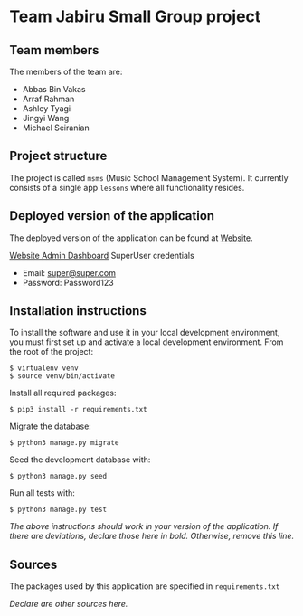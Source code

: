 # Team Jabiru Small Group project

## Team members
The members of the team are:
- Abbas Bin Vakas
- Arraf Rahman
- Ashley Tyagi
- Jingyi Wang
- Michael Seiranian

## Project structure
The project is called `msms` (Music School Management System).  It currently consists of a single app `lessons` where all functionality resides.

## Deployed version of the application
The deployed version of the application can be found at [Website](https://abbasbinvakas.pythonanywhere.com/).


[Website Admin Dashboard](https://abbasbinvakas.pythonanywhere.com/admin)
SuperUser credentials
- Email: super@super.com
- Password: Password123

## Installation instructions
To install the software and use it in your local development environment, you must first set up and activate a local development environment.  From the root of the project:

```
$ virtualenv venv
$ source venv/bin/activate
```

Install all required packages:

```
$ pip3 install -r requirements.txt
```

Migrate the database:

```
$ python3 manage.py migrate
```

Seed the development database with:

```
$ python3 manage.py seed
```

Run all tests with:
```
$ python3 manage.py test
```

*The above instructions should work in your version of the application.  If there are deviations, declare those here in bold.  Otherwise, remove this line.*

## Sources
The packages used by this application are specified in `requirements.txt`

*Declare are other sources here.*
